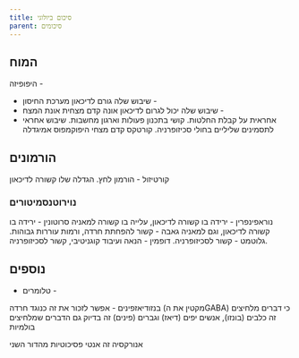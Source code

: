 ```yaml
---
title: סיכום ביולוגי
parent: סיכומים
---
```


## המוח
היפופיזה -
- שיבוש שלה גורם לדיכאון
מערכת החיסון - 
- שיבוש שלה יכול לגרום לדיכאון
אונה קדם מצחית
אונת המצח - 
- אחראית על קבלת החלטות. קושי בתכנון פעולות וארגון מחשבות. שיבוש אחראי לתסמינים שליליים בחולי סכיזופרניה.
קורטקס קדם מצחי
היפוקמפוס
אמיגדלה
## הורמונים
קורטיזול - הורמון לחץ. הגדלה שלו קשורה לדיכאון
### נוירוטנסמיטורים
נוראפינפרין - ירידה בו קשורה לדיכאון, עלייה בו קשורה למאניה
סרוטונין - ירידה בו קשורה לדיכאון, וגם למאניה
גאבה - קשור להפחתת חרדה, ורמות עוררות גבוהות.
גלוטמט - קשור לסכיזופרניה.
דופמין - הנאה ועיבוד קוגניטיבי, קשור לסכיזופרניה.
## נוספים
- טלומרים - 

בנזודיאזפינים - אפשר לזכור את זה כנוגד חרדה (מקטין את הGABA) כי דברים מלחיצים זה כלבים (בונזו), אנשים יפים (דיאז) וגברים (פינים)
זה בדיוק גם הדברים שמלחיצים בולמיות

אנורקסיה זה אנטי פסיכוטיות מהדור השני